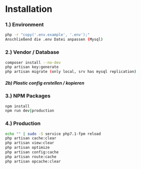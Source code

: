 # Installation

### 1.) Environment
```sh
php -r "copy('.env.example', '.env');"
Anschließend die .env Datei anpassen (Mysql)
```

### 2.) Vendor / Database
```sh
composer install --no-dev
php artisan key:generate
php artisan migrate (only local, srv has mysql replication)
```

##### 2b) Plastic config erstellen / kopieren


### 3.) NPM Packages
```sh
npm install
npm run dev|production
```

### 4.) Production
```sh
echo "" | sudo -S service php7.1-fpm reload
php artisan cache:clear
php artisan view:clear
php artisan optimize
php artisan config:cache
php artisan route:cache
php artisan opcache:clear  
```
